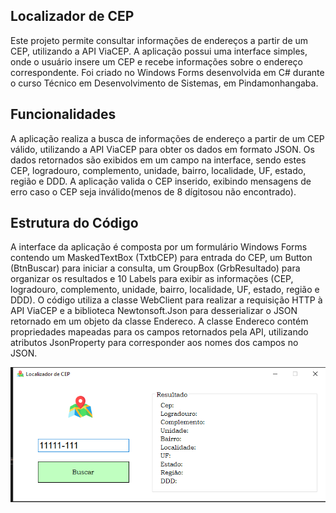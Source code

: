 
## Localizador de CEP

Este projeto permite consultar informações de endereços a partir de um CEP, utilizando a API ViaCEP. A aplicação possui uma interface simples, onde o usuário insere um CEP e recebe informações sobre o endereço correspondente. Foi criado no Windows Forms desenvolvida em C# durante o curso Técnico em Desenvolvimento de Sistemas, em Pindamonhangaba.



## Funcionalidades

A aplicação realiza a busca de informações de endereço a partir de um CEP válido, utilizando a API ViaCEP para obter os dados em formato JSON. Os dados retornados são exibidos em um campo na interface, sendo estes CEP, logradouro, complemento, unidade, bairro, localidade, UF, estado, região e DDD. A aplicação valida o CEP inserido, exibindo mensagens de erro caso o CEP seja inválido(menos de 8 dígitosou não encontrado). 



## Estrutura do Código

A interface da aplicação é composta por um formulário Windows Forms contendo um MaskedTextBox (TxtbCEP) para entrada do CEP, um Button (BtnBuscar) para iniciar a consulta, um GroupBox (GrbResultado) para organizar os resultados e 10 Labels para exibir as informações (CEP, logradouro, complemento, unidade, bairro, localidade, UF, estado, região e DDD). O código utiliza a classe WebClient para realizar a requisição HTTP à API ViaCEP e a biblioteca Newtonsoft.Json para desserializar o JSON retornado em um objeto da classe Endereco. A classe Endereco contém propriedades mapeadas para os campos retornados pela API, utilizando atributos JsonProperty para corresponder aos nomes dos campos no JSON.


![LocalizadorDeCEP](LocalizadorDeCEP/Imagem/imagem.png)

